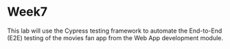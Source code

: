 # Week7

This lab will use the Cypress testing framework to automate the End-to-End (E2E) testing of the movies fan app from the Web App development module.